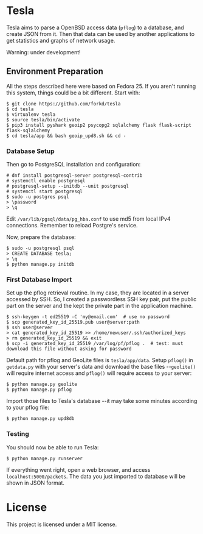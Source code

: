 # Tesla

Tesla aims to parse a OpenBSD access data (`pflog`) to a database, and create JSON from it.  Then that data can be used by another applications to get statistics and graphs of network usage.

Warning: under development!

## Environment Preparation

All the steps described here were based on Fedora 25.  If you aren't running this system, things could be a bit different.  Start with:

```
$ git clone https://github.com/forkd/tesla
$ cd tesla
$ virtualenv tesla
$ source tesla/bin/activate
$ pip3 install pyshark geoip2 psycopg2 sqlalchemy flask flask-script flask-sqlalchemy
$ cd tesla/app && bash geoip_upd8.sh && cd -
```

### Database Setup

Then go to PostgreSQL installation and configuration:

```
# dnf install postgresql-server postgresql-contrib
# systemctl enable postgresql
# postgresql-setup --initdb --unit postgresql
# systemctl start postgresql
$ sudo -u postgres psql
> \password
> \q
```

Edit `/var/lib/pgsql/data/pg_hba.conf` to use md5 from local IPv4 connections.  Remember to reload Postgre's service.

Now, prepare the database:

```
$ sudo -u postgresql psql
> CREATE DATABASE tesla;
> \q
$ python manage.py initdb
```

### First Database Import

Set up the pflog retrieval routine.  In my case, they are located in a server accessed by SSH.  So, I created a passwordless SSH key pair, put the public part on the server and the kept the private part in the application machine.

```
$ ssh-keygen -t ed25519 -C 'my@email.com'  # use no password
$ scp generated_key_id_25519.pub user@server:path
$ ssh user@server
> cat generated_key_id_25519 >> /home/newuser/.ssh/authorized_keys
> rm generated_key_id_25519 && exit
$ scp -i generated_key_id_25519 /var/log/pf/pflog .  # test: must download this file without asking for password
```

Default path for pflog and GeoLite files is `tesla/app/data`.  Setup `pflog()` in `getdata.py` with your server's data and download the base files --`geolite()` will require internet access and `pflog()` will require access to your server:

```
$ python manage.py geolite
$ python manage.py pflog
```

Import those files to Tesla's database --it may take some minutes according to your pflog file:

```
$ python manage.py upd8db
```

### Testing

You should now be able to run Tesla:

```
$ python manage.py runserver
```

If everything went right, open a web browser, and access `localhost:5000/packets`.  The data you just imported to database will be shown in JSON format.


# License

This project is licensed under a MIT license.

